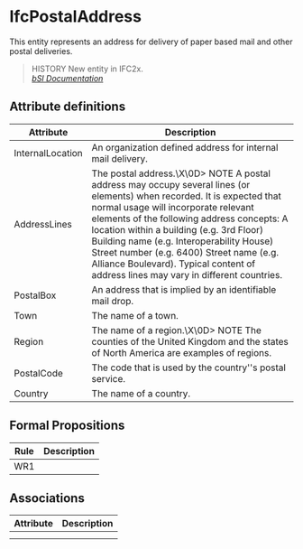 IfcPostalAddress
================
This entity represents an address for delivery of paper based mail and other
postal deliveries.  
  
> HISTORY  New entity in IFC2x.  
[ _bSI
Documentation_](https://standards.buildingsmart.org/IFC/DEV/IFC4_2/FINAL/HTML/schema/ifcactorresource/lexical/ifcpostaladdress.htm)


Attribute definitions
---------------------
| Attribute        | Description                                                                                                                                                                                                                                                                                                                                                                                                                                |
|------------------|--------------------------------------------------------------------------------------------------------------------------------------------------------------------------------------------------------------------------------------------------------------------------------------------------------------------------------------------------------------------------------------------------------------------------------------------|
| InternalLocation | An organization defined address for internal mail delivery.                                                                                                                                                                                                                                                                                                                                                                                |
| AddressLines     | The postal address.\X\0D> NOTE  A postal address may occupy several lines (or elements) when recorded. It is expected that normal usage will incorporate relevant elements of the following address concepts: A location within a building (e.g. 3rd Floor) Building name (e.g. Interoperability House) Street number (e.g. 6400) Street name (e.g. Alliance Boulevard). Typical content of address lines may vary in different countries. |
| PostalBox        | An address that is implied by an identifiable mail drop.                                                                                                                                                                                                                                                                                                                                                                                   |
| Town             | The name of a town.                                                                                                                                                                                                                                                                                                                                                                                                                        |
| Region           | The name of a region.\X\0D> NOTE  The counties of the United Kingdom and the states of North America are examples of regions.                                                                                                                                                                                                                                                                                                              |
| PostalCode       | The code that is used by the country''s postal service.                                                                                                                                                                                                                                                                                                                                                                                    |
| Country          | The name of a country.                                                                                                                                                                                                                                                                                                                                                                                                                     |

Formal Propositions
-------------------
| Rule   | Description   |
|--------|---------------|
| WR1    |               |

Associations
------------
| Attribute   | Description   |
|-------------|---------------|
|             |               |
|             |               |

